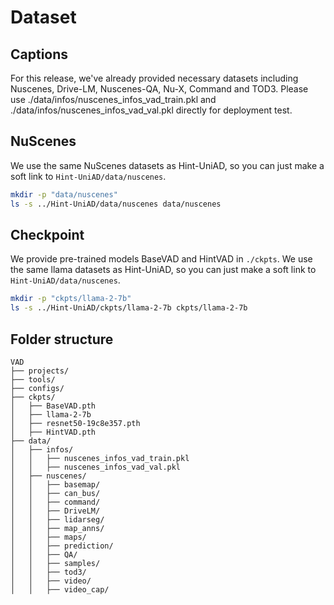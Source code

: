 # Dataset

## Captions

For this release, we've already provided necessary datasets including Nuscenes, Drive-LM, Nuscenes-QA, Nu-X, Command and TOD3. Please use ./data/infos/nuscenes_infos_vad_train.pkl and ./data/infos/nuscenes_infos_vad_val.pkl directly for deployment test.

## NuScenes
We use the same NuScenes datasets as Hint-UniAD, so you can just make a soft link to ```Hint-UniAD/data/nuscenes```.
```sh
mkdir -p "data/nuscenes"
ls -s ../Hint-UniAD/data/nuscenes data/nuscenes
```

## Checkpoint
We provide pre-trained models BaseVAD and HintVAD in ```./ckpts```. We use the same llama datasets as Hint-UniAD, so you can just make a soft link to ```Hint-UniAD/data/nuscenes```.
```sh
mkdir -p "ckpts/llama-2-7b"
ls -s ../Hint-UniAD/ckpts/llama-2-7b ckpts/llama-2-7b
```

## Folder structure
```
VAD
├── projects/
├── tools/
├── configs/
├── ckpts/
│   ├── BaseVAD.pth
│   ├── llama-2-7b
│   ├── resnet50-19c8e357.pth
│   ├── HintVAD.pth
├── data/
│   ├── infos/
│   │   ├── nuscenes_infos_vad_train.pkl
│   │   ├── nuscenes_infos_vad_val.pkl
│   ├── nuscenes/
│   │   ├── basemap/
│   │   ├── can_bus/
│   │   ├── command/
│   │   ├── DriveLM/
│   │   ├── lidarseg/
│   │   ├── map_anns/
│   │   ├── maps/
│   │   ├── prediction/
│   │   ├── QA/
│   │   ├── samples/
│   │   ├── tod3/
│   │   ├── video/
│   │   ├── video_cap/
```

